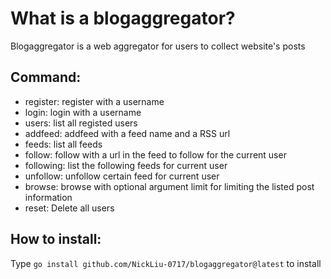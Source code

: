 # What is a blogaggregator?
Blogaggregator is a web aggregator for users to collect website's posts

## Command:
- register: register with a username
- login: login with a username
- users: list all registed users
- addfeed: addfeed with a feed name and a RSS url
- feeds: list all feeds
- follow: follow with a url in the feed to follow for the current user
- following: list the following feeds for current user
- unfollow: unfollow certain feed for current user
- browse: browse with optional argument limit for limiting the listed post information
- reset: Delete all users
  
## How to install:
Type `go install github.com/NickLiu-0717/blogaggregator@latest` to install

